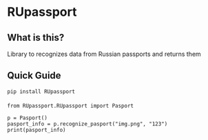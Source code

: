 # RUpassport #

## What is this? ##
Library to recognizes data from Russian passports and returns them

## Quick Guide ##
    pip install RUpassport
####
    from RUpassport.RUpassport import Pasport
    
    p = Pasport()
    pasport_info = p.recognize_pasport("img.png", "123")
    print(pasport_info)
